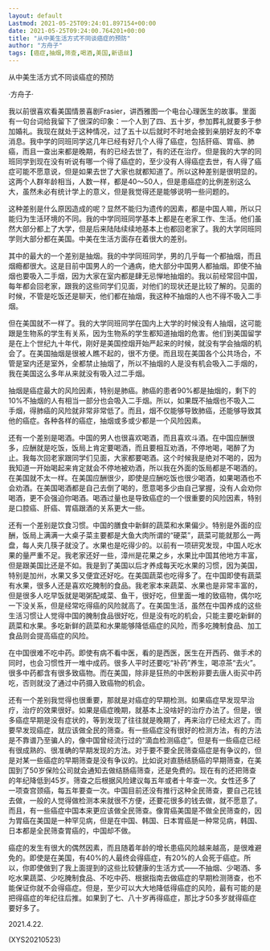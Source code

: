 ```yaml
---
layout: default
Lastmod: 2021-05-25T09:24:01.897154+00:00
date: 2021-05-25T09:24:00.764201+00:00
title: "从中美生活方式不同谈癌症的预防"
author: "方舟子"
tags: [癌症,抽烟,筛查,喝酒,美国,新语丝]
---
```


从中美生活方式不同谈癌症的预防

·方舟子·

我以前很喜欢看美国情景喜剧Frasier，讲西雅图一个电台心理医生的故事。里面有一句台词给我留下了很深的印象：一个人到了四、五十岁，参加葬礼就要多于参加婚礼。我现在就处于这种情况，过了五十以后就时不时地会接到亲朋好友的不幸消息。我中学的同班同学这几年已经有好几个人得了癌症，包括肝癌、胃癌、肺癌，而且一查出来都是晚期，有的已经去世了，有的还在治疗。但是我的大学的同班同学到现在没有听说有哪一个得了癌症的，至少没有人得癌症去世，有人得了癌症可能不愿意说，但是如果去世了大家也就都知道了。所以这种差别是很明显的。这两个人群年龄相当，人数一样，都是40～50人，但是患癌症的比例差别这么大，虽然未必有统计学上的意义，但是我觉得还是能够说明一些问题的。

这种差别是什么原因造成的呢？显然不能归为遗传的因素，都是中国人嘛，所以只能归为生活环境的不同。我的中学同班同学基本上都是在老家工作、生活。他们虽然大部分都上了大学，但是后来陆陆续续地基本上也都回老家了。我的大学同班同学则大部分都在美国。中美在生活方面存在着很大的差别。

其中的最大的一个差别是抽烟。我的中学同班同学，男的几乎每一个都抽烟，而且烟瘾都很大。这是目前中国男人的一个通病，绝大部分中国男人都抽烟。即使不抽烟也要吸入二手烟，因为大家在室内都是肆无忌惮地抽烟的。我以前经常回中国，每年都会回老家，跟我的这些同学们见面，对他们的现状还是比较了解的。见面的时候，不管是吃饭还是聊天，他们都在抽烟，我这种不抽烟的人也不得不吸入二手烟。

但在美国就不一样了。我的大学同班同学在国内上大学的时候没有人抽烟，这可能跟是生物系的学生有关系，因为生物系的学生都知道抽烟的危害。他们到美国留学是在上个世纪九十年代，刚好是美国控烟开始严起来的时候，就没有学会抽烟的机会了。在美国抽烟是很被人瞧不起的，很不方便。而且现在美国各个公共场合，不管是室内还是室外，全都禁止抽烟了，所以不抽烟的人是没有机会吸入二手烟的，我在美国这么多年从来就没有吸入过二手烟。

抽烟是癌症最大的风险因素，特别是肺癌。肺癌的患者90%都是抽烟的，剩下的10%不抽烟的人有相当一部分也会吸入二手烟。所以，如果既不抽烟也不吸入二手烟，得肺癌的风险就非常非常低了。而且，烟不仅能够导致肺癌，还能够导致其他的癌症。各种各样的癌症，抽烟或多或少都是一个风险因素。

还有一个差别是喝酒。中国的男人也很喜欢喝酒，而且喜欢斗酒。在中国应酬很多，应酬就是吃饭，饭局上肯定要喝酒，而且要相互劝酒，不停地喝，喝醉了为止。我每次回老家跟同学们见面，大家都要喝酒。这个时候我是绝对不喝的，因为我知道一开始喝起来肯定就会不停地被劝酒，所以我在外面的饭局都是不喝酒的。在美国就不太一样。在美国应酬很少，即使是应酬吃饭也很少喝酒，如果喝酒也不会劝酒。在美国喝酒都是自己去倒了喝的，愿意喝多少由自己掌握，没有人会劝你喝酒，更不会强迫你喝酒。喝酒过量也是导致癌症的一个很重要的风险因素，特别是口腔癌、肝癌、胃癌跟酒的关系更大一些。

还有一个差别是饮食习惯。中国的膳食中新鲜的蔬菜和水果偏少。特别是外面的应酬，饭局上满满一大桌子菜主要都是大鱼大肉所谓的“硬菜”，蔬菜可能就那么一两盘，每人夹几筷子就没了。水果也是吃得少的。以前有一项研究发现，中国人吃水果的量严重不足。我老家还好一些，漳州是花果之乡，水果比中国其他地方丰富，但是跟美国比还是不如。我是到了美国以后才养成每天吃水果的习惯，因为美国，特别是加州，水果又多又便宜还好吃。在美国蔬菜也吃得多了。在中国即使有蔬菜有水果，很多人还是喜欢吃腌制的食品。我老家本来蔬菜、水果也是非常丰富的，但是很多人吃早饭就是喝粥配咸菜、鱼干，很好吃，但里面一堆的致癌物，偶尔吃一下没关系，但是经常吃得癌的风险就高了。在美国生活，虽然在中国养成的这些生活习惯让人觉得中国的腌制食品很好吃，但是没有吃的机会，只能主要吃新鲜的蔬菜和水果。多吃新鲜的蔬菜和水果能够降低癌症的风险，而多吃腌制食品、加工食品则会提高癌症的风险。

在中国很难不吃中药。即使有病不看中医，看的是西医，医生在开西药、做手术的同时，也会习惯性开一堆中成药。很多人平时还要吃“补药”养生，喝凉茶“去火”。很多中药都含有很多致癌物。而在美国，除非是狂热的中医粉非要去唐人街买中药吃，否则就没了通过中药摄入致癌物的机会。

还有一个差别我觉得也很重要，那就是对癌症的早期检测。如果癌症早发现早治疗，治疗的效果很好。如果是癌症晚期，就基本上没啥好的治疗办法了。但是，很多癌症早期是没有症状的，等到发现了往往就是晚期了，再来治疗已经太迟了。而要早发现癌症，就应该做全民的筛查。有一些癌症没有很好的检测方法，有的方法是不靠谱乃至骗人的，像中国曾经流行过的“滴血检测癌症”。但是有一些癌症已经有很成熟的、很准确的早期发现的方法。对于要不要全民筛查癌症是有争议的，但是对某一些癌症的早期筛查是没有争议的。比如说对直肠结肠癌的早期筛查，在美国到了50岁保险公司就会通知去做结肠癌筛查，还是免费的。现在有的还把筛查的年纪降低到45岁。筛查之后根据风险建议每五年或者十年查一次。女性还多了一项查宫颈癌，每五年要查一次。中国目前还没有推行这种全民筛查，要自己花钱去做，一般的人觉得做检测本来就很不方便，还要花很多的钱去做，就不愿意了。而且，有一些癌症中国本来更应该做全民筛查。像胃癌美国是不做全民筛查的，因为胃癌在美国是一种罕见病，但是在中国、韩国、日本胃癌是一种常见病，韩国、日本都是全民筛查胃癌的，中国却不做。

癌症的发生有很大的偶然因素，而且随着年龄的增长患癌风险越来越高，是很难避免的。即使是在美国，有40%的人最终会得癌症，有20%的人会死于癌症。所以，你即使做到了我上面提到的这些比较健康的生活方式——不抽烟、少喝酒、多吃水果蔬菜、少吃腌制食品、不吃中药、根据指南去做癌症的早期检测筛查，也不能保证你就不会得癌症。但是，至少可以大大地降低得癌症的风险，最有可能的是把得癌症的年纪往后推。如果到了七、八十岁再得癌症，那比才50多岁就得癌症要好多了。

2021.4.22.

(XYS20210523)

